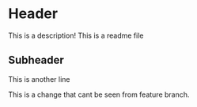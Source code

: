 # Header

This is a description!
This is a readme file

## Subheader

This is another line

This is a change that cant be seen from feature branch.
